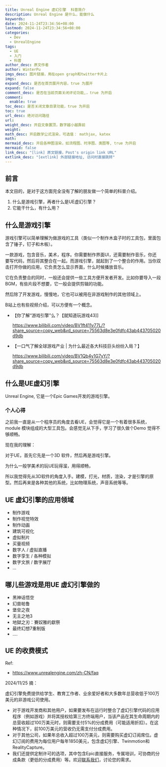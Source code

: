```yaml
---
title: Unreal Engine 虚幻引擎  科普简介
description: Unreal Engine 是什么，能做什么
keywords: 
date: 2024-11-24T23:34:56+08:00
lastmod: 2024-11-24T23:34:56+08:00
categories:
  - Dev
  - UnrealEngine
tags:
  - UE
  - 入门
  - 科普
author_desc: 原文作者
author: WinterPu
imgs_desc: 图片链接，用在open graph和twitter卡片上
imgs: 
expand_desc: 是否在首页展开内容，true 为展开
expand: false
comment_desc: 是否在当前页面关闭评论功能,，true 为开启
comment:
  enable: true
toc_desc: 是否关闭文章目录功能，true 为开启
toc: true
url_desc: 绝对访问路径
url: 
weight_desc: 开启文章置顶，数字越小越靠前
weight: 
math_desc: 开启数学公式渲染，可选值： mathjax, katex
math: 
mermaid_desc: 开启各种图渲染，如流程图、时序图、类图等, true 为开启
mermaid: false
link_desc: "[link] 原文链接，Post's origin link URL"
extlink_desc: "[extlink] 外部链接地址, 访问时直接跳转"
---
```

## 前言

本文目的，是对于这方面完全没有了解的朋友做一个简单的科普介绍。

1. 什么是游戏引擎，再者什么是UE虚幻引擎？
2. 它能干什么，有什么用？


## 什么是游戏引擎

游戏引擎可以简单理解为做游戏的工具（类似一个制作木盒子时的工具包，里面包含了锤子，钉子和木板）。

一款游戏，包含音乐，美术，程序。你需要制作界面UI，还需要制作音乐，你还要写代码，然后将其整合在一起。而游戏引擎，就起到了一个整合的作用。当你双击打开你做的应用，它负责怎么显示界面，什么时候播放音乐。

它在负责整合的同时，一般还会提供一些工具方便开发者开发。比如你要导入一段BGM，有些片段不想要，它一般会提供剪辑的功能。

然后除了开发游戏，慢慢地，它也可以被用在非游戏制作的其他领域上。

B站上也有些视频介绍，可以方便有一个概念。
* 【你了解“游戏引擎”么？【就知道玩游戏43]]

	https://www.bilibili.com/video/BV1ft411v77L/?share_source=copy_web&vd_source=75563d8e3e0fdfc43ab443705020d9db
* 【一口气了解全球游戏产业 | 为什么最近各大科技巨头纷纷入局？】 

	https://www.bilibili.com/video/BV1Qb4y1G7vY/?share_source=copy_web&vd_source=75563d8e3e0fdfc43ab443705020d9db

<!--more-->
## 什么是UE虚幻引擎

Unreal Engine, 它是一个Epic Games开发的游戏引擎。

### 个人心得
之前我一直是从一个程序员的角度去看UE，会觉得它是一个有着很多系统，module 模块组成的大型工具包。会感觉无从下手，学习了很久做个Demo 觉得不够顺畅。

现在我的理解：

对于UE，首先它先是一个3D 软件，然后再是游戏引擎。

为什么一般学美术的玩UE玩得溜，用得顺畅，

所以我觉得先从3D软件的角度入手。建模，打光，材质，渲染，才是引擎的原型。然后再来是各种其他的系统，比如物理系统，声音系统等等。

## UE 虚幻引擎的应用领域
* 制作游戏
* 制作视觉特效
* 制作动画
* 建筑可视化
* 虚拟制片
* 买量视频
* 数字人 / 虚拟直播
* 数字孪生 / 各种模拟
* 数字文旅 / 数字展厅
* ...



## 哪儿些游戏是用UE 虚幻引擎做的
* 黑神话悟空
* 幻兽帕鲁
* 堡垒之夜
* 无主之地3
* 地獄之刃：賽奴雅的獻祭
* 最终幻想7重制版
* ....


## UE 的收费模式
Ref: 
* https://www.unrealengine.com/zh-CN/faq 

2024/11/25 摘：

虚幻引擎免费提供给学生、教育工作者、业余爱好者和大多数年总营收低于100万美元的非游戏公司使用。

- 对于游戏开发商和其他用户，如果要发布在运行时整合了虚幻引擎代码的应用程序（例如游戏）并将其授权给第三方终端用户，当该产品在其生命周期内的总营收超过100万美元时，则需要支付5%的分成费用（可能适用折扣）。在这种情况下，前100万美元的营收仍无需支付分成费用。
- 对于其他公司，如果年总收入超过100万美元，则需要购买虚幻订阅席位。虚幻订阅的费用为每位用户每年1850美元，包含虚幻引擎、Twinmotion和RealityCapture。
- 我们还提供定制许可的选项，其中包含Epic直接服务，专属培训，可协商的分成条款（更低的分成费用）等。欢迎[联系我们](https://www.unrealengine.com/license#contact-us-form)，讨论您的需求。